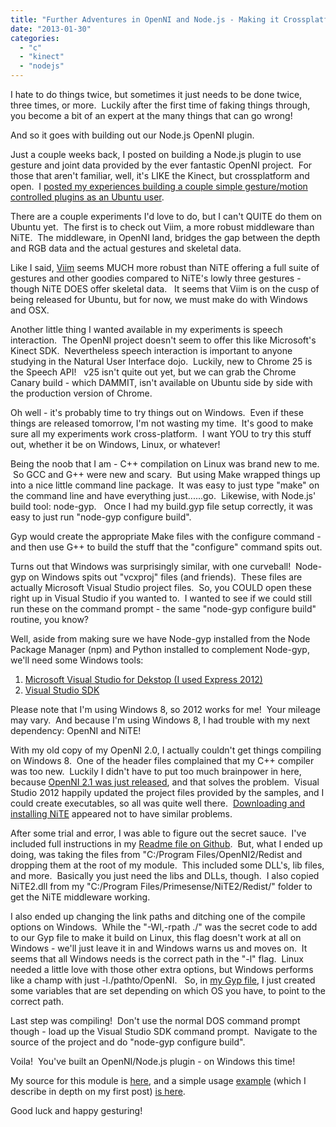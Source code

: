 ```yaml
---
title: "Further Adventures in OpenNI and Node.js - Making it Crossplatform"
date: "2013-01-30"
categories:
  - "c"
  - "kinect"
  - "nodejs"
---
```


I hate to do things twice, but sometimes it just needs to be done twice, three times, or more.  Luckily after the first time of faking things through, you become a bit of an expert at the many things that can go wrong!

And so it goes with building out our Node.js OpenNI plugin.

Just a couple weeks back, I posted on building a Node.js plugin to use gesture and joint data provided by the ever fantastic OpenNI project.  For those that aren't familiar, well, it's LIKE the Kinect, but crossplatform and open.  I [posted my experiences building a couple simple gesture/motion controlled plugins as an Ubuntu user](/blog/2013/01/14/using-a-kinect-like-device-in-node-js-with-openni/).

There are a couple experiments I'd love to do, but I can't QUITE do them on Ubuntu yet.  The first is to check out Viim, a more robust middleware than NiTE.  The middleware, in OpenNI land, bridges the gap between the depth and RGB data and the actual gestures and skeletal data.

Like I said, [Viim](http://www.covii.pt/viim/) seems MUCH more robust than NiTE offering a full suite of gestures and other goodies compared to NiTE's lowly three gestures - though NiTE DOES offer skeletal data.   It seems that Viim is on the cusp of being released for Ubuntu, but for now, we must make do with Windows and OSX.

Another little thing I wanted available in my experiments is speech interaction.  The OpenNI project doesn't seem to offer this like Microsoft's Kinect SDK.  Nevertheless speech interaction is important to anyone studying in the Natural User Interface dojo.  Luckily, new to Chrome 25 is the Speech API!   v25 isn't quite out yet, but we can grab the Chrome Canary build - which DAMMIT, isn't available on Ubuntu side by side with the production version of Chrome.

Oh well - it's probably time to try things out on Windows.  Even if these things are released tomorrow, I'm not wasting my time.  It's good to make sure all my experiments work cross-platform.  I want YOU to try this stuff out, whether it be on Windows, Linux, or whatever!

Being the noob that I am - C++ compilation on Linux was brand new to me.  So GCC and G++ were new and scary.  But using Make wrapped things up into a nice little command line package.  It was easy to just type "make" on the command line and have everything just......go.  Likewise, with Node.js' build tool: node-gyp.   Once I had my build.gyp file setup correctly, it was easy to just run "node-gyp configure build".

Gyp would create the appropriate Make files with the configure command - and then use G++ to build the stuff that the "configure" command spits out.

Turns out that Windows was surprisingly similar, with one curveball!  Node-gyp on Windows spits out "vcxproj" files (and friends).  These files are actually Microsoft Visual Studio project files.  So, you COULD open these right up in Visual Studio if you wanted to.  I wanted to see if we could still run these on the command prompt - the same "node-gyp configure build" routine, you know?

Well, aside from making sure we have Node-gyp installed from the Node Package Manager (npm) and Python installed to complement Node-gyp, we'll need some Windows tools:

1. [Microsoft Visual Studio for Dekstop (I used Express 2012)](http://www.microsoft.com/visualstudio/eng/products/visual-studio-express-products)
2. [Visual Studio SDK](http://www.microsoft.com/en-us/download/details.aspx?id=30668)

Please note that I'm using Windows 8, so 2012 works for me!  Your mileage may vary.  And because I'm using Windows 8, I had trouble with my next dependency: OpenNI and NiTE!

With my old copy of my OpenNI 2.0, I actually couldn't get things compiling on Windows 8.  One of the header files complained that my C++ compiler was too new.  Luckily I didn't have to put too much brainpower in here, because [OpenNI 2.1 was just released](http://www.openni.org/openni-sdk/), and that solves the problem.  Visual Studio 2012 happily updated the project files provided by the samples, and I could create executables, so all was quite well there.  [Downloading and installing NiTE](http://www.openni.org/files/nite/) appeared not to have similar problems.

After some trial and error, I was able to figure out the secret sauce.  I've included full instructions in my [Readme file on Github](https://github.com/bengfarrell/node-sweatintotheweb/blob/master/README.md).  But, what I ended up doing, was taking the files from "C:/Program Files/OpenNI2/Redist and dropping them at the root of my module.  This included some DLL's, lib files, and more.  Basically you just need the libs and DLLs, though.  I also copied NiTE2.dll from my "C:/Program Files/Primesense/NiTE2/Redist/" folder to get the NiTE middleware working.

I also ended up changing the link paths and ditching one of the compile options on Windows.  While the "-Wl,-rpath ./" was the secret code to add to our Gyp file to make it build on Linux, this flag doesn't work at all on Windows - we'll just leave it in and Windows warns us and moves on.  It seems that all Windows needs is the correct path in the "-l" flag.  Linux needed a little love with those other extra options, but Windows performs like a champ with just -l./pathto/OpenNI.   So, in [my Gyp file](https://github.com/bengfarrell/node-sweatintotheweb/blob/master/src/binding.gyp), I just created some variables that are set depending on which OS you have, to point to the correct path.

Last step was compiling!  Don't use the normal DOS command prompt though - load up the Visual Studio SDK command prompt.  Navigate to the source of the project and do "node-gyp configure build".

Voila!  You've built an OpenNI/Node.js plugin - on Windows this time!

My source for this module is [here](https://github.com/bengfarrell/node-sweatintotheweb), and a simple usage [example](https://github.com/bengfarrell/node-sweatintotheweb-examples) (which I describe in depth on my first post) [is here](https://github.com/bengfarrell/node-sweatintotheweb-examples).

Good luck and happy gesturing!
